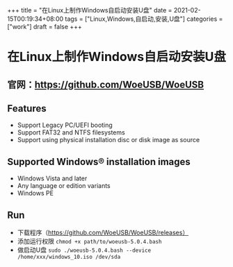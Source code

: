 +++
title = "在Linux上制作Windows自启动安装U盘"
date = 2021-02-15T00:19:34+08:00
tags = ["Linux,Windows,自启动,安装,U盘"]
categories = ["work"]
draft = false
+++

# 在Linux上制作Windows自启动安装U盘

## 官网：https://github.com/WoeUSB/WoeUSB

## Features
- Support Legacy PC/UEFI booting
- Support FAT32 and NTFS filesystems
- Support using physical installation disc or disk image as source
## Supported Windows® installation images
- Windows Vista and later
- Any language or edition variants
- Windows PE
## Run
- 下载程序（https://github.com/WoeUSB/WoeUSB/releases）
- 添加运行权限
``` chmod +x path/to/woeusb-5.0.4.bash  ```
- 做启动U盘
``` sudo ./woeusb-5.0.4.bash --device /home/xxx/windows_10.iso /dev/sda  ```